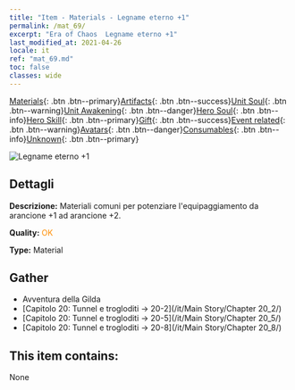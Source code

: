 ```yaml
---
title: "Item - Materials - Legname eterno +1"
permalink: /mat_69/
excerpt: "Era of Chaos  Legname eterno +1"
last_modified_at: 2021-04-26
locale: it
ref: "mat_69.md"
toc: false
classes: wide
---
```

 [Materials](/ItemsIT/){: .btn .btn--primary}[Artifacts](/ItemsIT/Artifacts/){: .btn .btn--success}[Unit Soul](/ItemsIT/UnitSoul/){: .btn .btn--warning}[Unit Awakening](/ItemsIT/UnitAwakening/){: .btn .btn--danger}[Hero Soul](/ItemsIT/HeroSoul/){: .btn .btn--info}[Hero Skill](/ItemsIT/HeroSkill/){: .btn .btn--primary}[Gift](/ItemsIT/Gift/){: .btn .btn--success}[Event related](/ItemsIT/Events/){: .btn .btn--warning}[Avatars](/ItemsIT/Avatars/){: .btn .btn--danger}[Consumables](/ItemsIT/Consumables/){: .btn .btn--info}[Unknown](/ItemsIT/Unknown/){: .btn .btn--primary}

 ![Legname eterno +1](/images/t/i_cailiao_mucai3.png)

## Dettagli
 **Descrizione:** Materiali comuni per potenziare l'equipaggiamento da arancione +1 ad arancione +2.

 **Quality:** <span style="color: #FF8C00">OK</span>

 **Type:** Material

## Gather

*    Avventura della Gilda 
*    [Capitolo 20: Tunnel e trogloditi -> 20-2](/it/Main Story/Chapter 20_2/) 
*    [Capitolo 20: Tunnel e trogloditi -> 20-5](/it/Main Story/Chapter 20_5/) 
*    [Capitolo 20: Tunnel e trogloditi -> 20-8](/it/Main Story/Chapter 20_8/) 

## This item contains:

  None

